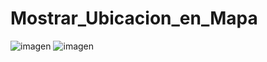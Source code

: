 # Mostrar_Ubicacion_en_Mapa


![imagen](https://user-images.githubusercontent.com/43205417/45688082-57360e80-bb48-11e8-970a-e7dc2649f957.png)
![imagen](https://user-images.githubusercontent.com/43205417/45688124-746add00-bb48-11e8-81f4-de503f84747f.png)
